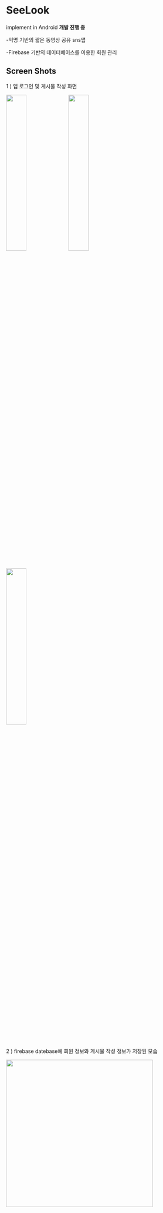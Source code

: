 # SeeLook
implement in Android **개발 진행 중**

-익명 기반의 짧은 동영상 공유 sns앱

-Firebase 기반의 데이터베이스를 이용한 회원 관리

Screen Shots
-----

1 ) 앱 로그인 및 게시물 작성 화면

<div>
<img width="33%" src = "https://user-images.githubusercontent.com/66946182/97982367-04e30500-1e17-11eb-822b-e040c8abd29c.png">
<img width="33%" src = "https://user-images.githubusercontent.com/66946182/97982439-23e19700-1e17-11eb-8e78-cf69ea374711.png">
<img width="33%" src = "https://user-images.githubusercontent.com/66946182/99532818-3dbed480-29e8-11eb-8d2e-0b61239951b6.png">
</div>

2 ) firebase datebase에 회원 정보와 게시물 작성 정보가 저장된 모습 

<img width = "400" src = "https://user-images.githubusercontent.com/66946182/99533167-cccbec80-29e8-11eb-9d10-8be1a9bac349.png">
